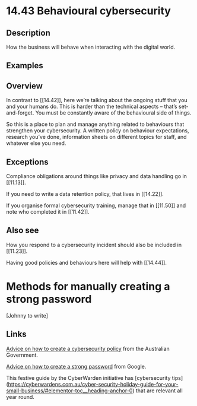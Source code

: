# 14.43 Behavioural cybersecurity

## Description

How the business will behave when interacting with the digital world.

## Examples

## Overview

In contrast to [[14.42]], here we’re talking about the ongoing stuff that you and your humans do. This is harder than the technical aspects – that’s set-and-forget. You must be constantly aware of the behavioural side of things.

So this is a place to plan and manage anything related to behaviours that strengthen your cybersecurity. A written policy on behaviour expectations, research you’ve done, information sheets on different topics for staff, and whatever else you need.

## Exceptions

Compliance obligations around things like privacy and data handling go in [[11.13]].

If you need to write a data retention policy, that lives in [[14.22]].

If you organise formal cybersecurity training, manage that in [[11.50]] and note who completed it in [[11.42]].

## Also see

How you respond to a cybersecurity incident should also be included in [[11.23]].

Having good policies and behaviours here will help with [[14.44]].


# Methods for manually creating a strong password

[Johnny to write]

## Links

[Advice on how to create a cybersecurity policy](https://business.gov.au/online-and-digital/cyber-security/create-a-cyber-security-policy) from the Australian Government.

[Advice on how to create a strong password](https://support.google.com/accounts/answer/32040?hl=en#zippy=) from Google.

This festive guide by the CyberWarden initiative has [cybersecurity tips] (https://cyberwardens.com.au/cyber-security-holiday-guide-for-your-small-business/#elementor-toc__heading-anchor-0) that are relevant all year round.
